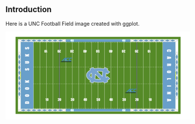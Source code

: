 Introduction
---

Here is a UNC Football Field image created with ggplot. 

![](UNC_Football_Field.png)



